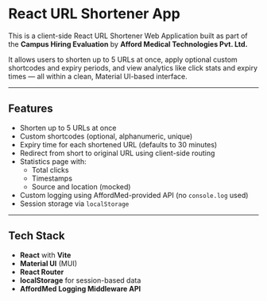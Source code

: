 # React URL Shortener App

This is a client-side React URL Shortener Web Application built as part of the **Campus Hiring Evaluation** by **Afford Medical Technologies Pvt. Ltd.**

It allows users to shorten up to 5 URLs at once, apply optional custom shortcodes and expiry periods, and view analytics like click stats and expiry times — all within a clean, Material UI-based interface.

---

## Features

- Shorten up to 5 URLs at once
- Custom shortcodes (optional, alphanumeric, unique)
- Expiry time for each shortened URL (defaults to 30 minutes)
- Redirect from short to original URL using client-side routing
- Statistics page with:
  - Total clicks
  - Timestamps
  - Source and location (mocked)
- Custom logging using AffordMed-provided API (no `console.log` used)
- Session storage via `localStorage`

---

## Tech Stack

- **React** with **Vite**
- **Material UI** (MUI)
- **React Router**
- **localStorage** for session-based data
- **AffordMed Logging Middleware API**

